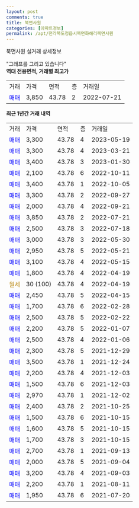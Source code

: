 ```yaml
---
layout: post
comments: true
title: 북면사원
categories: [아파트정보]
permalink: /apt/전라북도정읍시북면화해리북면사원
---
```


북면사원 실거래 상세정보

<script type="text/javascript">
  google.charts.load('current', {'packages':['line', 'corechart']});
  google.charts.setOnLoadCallback(drawChart);

  function drawChart() {
    var data = new google.visualization.DataTable();
    data.addColumn('date', '거래일');
    data.addColumn('number', "매매");
    data.addColumn('number', "전세");
    data.addColumn('number', "전매");

    data.addRows([[new Date(Date.parse("2023-05-19")), 3300, null, null], [new Date(Date.parse("2023-03-21")), 3300, null, null], [new Date(Date.parse("2023-01-30")), 3400, null, null], [new Date(Date.parse("2022-10-11")), 2100, null, null], [new Date(Date.parse("2022-10-05")), 3400, null, null], [new Date(Date.parse("2022-09-27")), 3300, null, null], [new Date(Date.parse("2022-09-21")), 2000, null, null], [new Date(Date.parse("2022-07-21")), 3850, null, null], [new Date(Date.parse("2022-07-18")), 2500, null, null], [new Date(Date.parse("2022-05-30")), 3000, null, null], [new Date(Date.parse("2022-05-21")), 2950, null, null], [new Date(Date.parse("2022-05-15")), 3100, null, null], [new Date(Date.parse("2022-04-19")), 1800, null, null], [new Date(Date.parse("2022-04-19")), null, null, null], [new Date(Date.parse("2022-04-15")), 2450, null, null], [new Date(Date.parse("2022-02-28")), 1700, null, null], [new Date(Date.parse("2022-02-22")), 2500, null, null], [new Date(Date.parse("2022-01-07")), 2200, null, null], [new Date(Date.parse("2022-01-06")), 2500, null, null], [new Date(Date.parse("2021-12-29")), 2300, null, null], [new Date(Date.parse("2021-12-24")), 3500, null, null], [new Date(Date.parse("2021-12-03")), 2200, null, null], [new Date(Date.parse("2021-12-03")), 1500, null, null], [new Date(Date.parse("2021-12-02")), 2970, null, null], [new Date(Date.parse("2021-10-25")), 2400, null, null], [new Date(Date.parse("2021-10-15")), 1500, null, null], [new Date(Date.parse("2021-10-15")), 1600, null, null], [new Date(Date.parse("2021-10-15")), 1700, null, null], [new Date(Date.parse("2021-09-13")), 2700, null, null], [new Date(Date.parse("2021-09-04")), 2000, null, null], [new Date(Date.parse("2021-09-03")), 3200, null, null], [new Date(Date.parse("2021-08-11")), 2200, null, null], [new Date(Date.parse("2021-07-20")), 1950, null, null]]);

    var options = {
      hAxis: {
        format: 'yyyy/MM/dd'
      },    
      lineWidth: 0,
      pointsVisible: true,    
      title: '최근 1년간 유형별 실거래가 분포',
      legend: { position: 'bottom' }
    };

    var formatter = new google.visualization.NumberFormat({pattern:'###,###'} );
    formatter.format(data, 1);
    formatter.format(data, 2);
    
    setTimeout(function() {
        var chart = new google.visualization.LineChart(document.getElementById('columnchart_material'));
        chart.draw(data, (options));
        document.getElementById('loading').style.display = 'none';
    }, 200);
  }
</script>


<div id="loading" style="z-index:20; display: block; margin-left: 0px">"그래프를 그리고 있습니다"</div>
<div id="columnchart_material" style="width: 95%; margin-left: 0px; display: block"></div>
<!-- contents start -->
<b>역대 전용면적, 거래별 최고가</b>
<table class="sortable">
    <tr>
      <td>거래</td>
      <td>가격</td>
      <td>면적</td>
      <td>층</td>
      <td>거래일</td>
    </tr>
        <tr>
          <td><a style="color: blue">매매</a></td>
          <td>3,850</td>
          <td>43.78</td>
          <td>2</td>
          <td>2022-07-21</td>
        </tr>        
    
    
</table>

<b>최근 1년간 거래 내역</b>

<table class="sortable">
    <tr>
      <td>거래</td>
      <td>가격</td>
      <td>면적</td>
      <td>층</td>
      <td>거래일</td>
    </tr>
    <tr>
      <td><a style="color: blue">매매</a></td>
      <td>3,300</td>
      <td>43.78</td>
      <td>4</td>
      <td>2023-05-19</td>
    </tr>          <tr>
      <td><a style="color: blue">매매</a></td>
      <td>3,300</td>
      <td>43.78</td>
      <td>4</td>
      <td>2023-03-21</td>
    </tr>          <tr>
      <td><a style="color: blue">매매</a></td>
      <td>3,400</td>
      <td>43.78</td>
      <td>3</td>
      <td>2023-01-30</td>
    </tr>          <tr>
      <td><a style="color: blue">매매</a></td>
      <td>2,100</td>
      <td>43.78</td>
      <td>6</td>
      <td>2022-10-11</td>
    </tr>          <tr>
      <td><a style="color: blue">매매</a></td>
      <td>3,400</td>
      <td>43.78</td>
      <td>1</td>
      <td>2022-10-05</td>
    </tr>          <tr>
      <td><a style="color: blue">매매</a></td>
      <td>3,300</td>
      <td>43.78</td>
      <td>2</td>
      <td>2022-09-27</td>
    </tr>          <tr>
      <td><a style="color: blue">매매</a></td>
      <td>2,000</td>
      <td>43.78</td>
      <td>4</td>
      <td>2022-09-21</td>
    </tr>          <tr>
      <td><a style="color: blue">매매</a></td>
      <td>3,850</td>
      <td>43.78</td>
      <td>2</td>
      <td>2022-07-21</td>
    </tr>          <tr>
      <td><a style="color: blue">매매</a></td>
      <td>2,500</td>
      <td>43.78</td>
      <td>3</td>
      <td>2022-07-18</td>
    </tr>          <tr>
      <td><a style="color: blue">매매</a></td>
      <td>3,000</td>
      <td>43.78</td>
      <td>3</td>
      <td>2022-05-30</td>
    </tr>          <tr>
      <td><a style="color: blue">매매</a></td>
      <td>2,950</td>
      <td>43.78</td>
      <td>5</td>
      <td>2022-05-21</td>
    </tr>          <tr>
      <td><a style="color: blue">매매</a></td>
      <td>3,100</td>
      <td>43.78</td>
      <td>4</td>
      <td>2022-05-15</td>
    </tr>          <tr>
      <td><a style="color: blue">매매</a></td>
      <td>1,800</td>
      <td>43.78</td>
      <td>4</td>
      <td>2022-04-19</td>
    </tr>          <tr>
      <td><a style="color: darkgoldenrod">월세</a></td>
      <td>30 (100)</td>
      <td>43.78</td>
      <td>4</td>
      <td>2022-04-19</td>
    </tr>          <tr>
      <td><a style="color: blue">매매</a></td>
      <td>2,450</td>
      <td>43.78</td>
      <td>5</td>
      <td>2022-04-15</td>
    </tr>          <tr>
      <td><a style="color: blue">매매</a></td>
      <td>1,700</td>
      <td>43.78</td>
      <td>6</td>
      <td>2022-02-28</td>
    </tr>          <tr>
      <td><a style="color: blue">매매</a></td>
      <td>2,500</td>
      <td>43.78</td>
      <td>5</td>
      <td>2022-02-22</td>
    </tr>          <tr>
      <td><a style="color: blue">매매</a></td>
      <td>2,200</td>
      <td>43.78</td>
      <td>5</td>
      <td>2022-01-07</td>
    </tr>          <tr>
      <td><a style="color: blue">매매</a></td>
      <td>2,500</td>
      <td>43.78</td>
      <td>4</td>
      <td>2022-01-06</td>
    </tr>          <tr>
      <td><a style="color: blue">매매</a></td>
      <td>2,300</td>
      <td>43.78</td>
      <td>5</td>
      <td>2021-12-29</td>
    </tr>          <tr>
      <td><a style="color: blue">매매</a></td>
      <td>3,500</td>
      <td>43.78</td>
      <td>1</td>
      <td>2021-12-24</td>
    </tr>          <tr>
      <td><a style="color: blue">매매</a></td>
      <td>2,200</td>
      <td>43.78</td>
      <td>4</td>
      <td>2021-12-03</td>
    </tr>          <tr>
      <td><a style="color: blue">매매</a></td>
      <td>1,500</td>
      <td>43.78</td>
      <td>6</td>
      <td>2021-12-03</td>
    </tr>          <tr>
      <td><a style="color: blue">매매</a></td>
      <td>2,970</td>
      <td>43.78</td>
      <td>1</td>
      <td>2021-12-02</td>
    </tr>          <tr>
      <td><a style="color: blue">매매</a></td>
      <td>2,400</td>
      <td>43.78</td>
      <td>2</td>
      <td>2021-10-25</td>
    </tr>          <tr>
      <td><a style="color: blue">매매</a></td>
      <td>1,500</td>
      <td>43.78</td>
      <td>6</td>
      <td>2021-10-15</td>
    </tr>          <tr>
      <td><a style="color: blue">매매</a></td>
      <td>1,600</td>
      <td>43.78</td>
      <td>5</td>
      <td>2021-10-15</td>
    </tr>          <tr>
      <td><a style="color: blue">매매</a></td>
      <td>1,700</td>
      <td>43.78</td>
      <td>3</td>
      <td>2021-10-15</td>
    </tr>          <tr>
      <td><a style="color: blue">매매</a></td>
      <td>2,700</td>
      <td>43.78</td>
      <td>1</td>
      <td>2021-09-13</td>
    </tr>          <tr>
      <td><a style="color: blue">매매</a></td>
      <td>2,000</td>
      <td>43.78</td>
      <td>5</td>
      <td>2021-09-04</td>
    </tr>          <tr>
      <td><a style="color: blue">매매</a></td>
      <td>3,200</td>
      <td>43.78</td>
      <td>4</td>
      <td>2021-09-03</td>
    </tr>          <tr>
      <td><a style="color: blue">매매</a></td>
      <td>2,200</td>
      <td>43.78</td>
      <td>1</td>
      <td>2021-08-11</td>
    </tr>          <tr>
      <td><a style="color: blue">매매</a></td>
      <td>1,950</td>
      <td>43.78</td>
      <td>6</td>
      <td>2021-07-20</td>
    </tr>      </table>
<!-- contents end -->    

